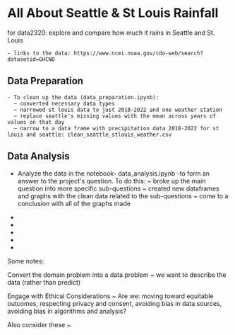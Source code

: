 # All About Seattle & St Louis Rainfall
for data2320: explore and compare how much it rains in Seattle and St. Louis
  
  
    - links to the data: https://www.ncei.noaa.gov/cdo-web/search?datasetid=GHCND


## Data Preparation
    - To clean up the data (data_preparation.ipynb):
      ~ converted necessary data types
      ~ narrowed st louis data to just 2018-2022 and one weather station
      ~ replace seattle's missing values with the mean across years of values on that day
      ~ narrow to a data frame with precipitation data 2018-2022 for st louis and seattle: clean_seattle_stlouis_weather.csv

## Data Analysis
  - Analyze the data in the notebook- data_analysis.ipynb -to form an answer to the project's question. To do this:
    ~ broke up the main question into more specific sub-questions
    ~ created new dataframes and graphs with the clean data related to the sub-questions
    ~ come to a conclusion with all of the graphs made
    
    
    
*
*
*
*
*

Some notes:

Convert the domain problem into a data problem
  ~ we want to describe the data (rather than predict)
  
 Engage with Ethical Considerations
  ~ Are we: moving toward equitable outcomes, respecting privacy and consent, avoiding bias in data sources, avoiding bias in algorithms and analysis?
  
 Also consider these
  ~
